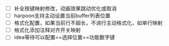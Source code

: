 - [ ] 补全按键映射修改，动画效果跳动优化或取消
- [ ] harpoon支持主动设置当前buffer列表位置
- [ ] 格式化配置，如果当前行不超长，不进行主动格式化，如单行映射
- [ ] 格式化添加注释对齐开关映射
- [ ] idea等待可以配置==选择位置==功能数字键
